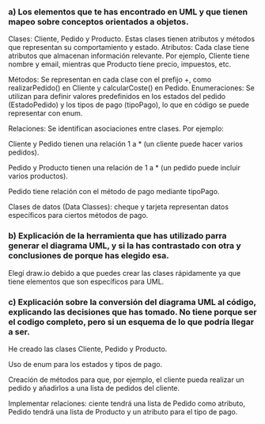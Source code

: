 ### a) Los elementos que te has encontrado en UML y que tienen mapeo sobre conceptos orientados a objetos.

Clases:  Cliente, Pedido y Producto. Estas clases tienen atributos y métodos que representan su comportamiento y estado.
Atributos: Cada clase tiene atributos que almacenan información relevante. Por ejemplo, Cliente tiene nombre y email, mientras que Producto tiene precio, impuestos, etc.

Métodos: Se representan en cada clase con el prefijo +, como realizarPedido() en Cliente y calcularCoste() en Pedido.
Enumeraciones: Se utilizan para definir valores predefinidos en los estados del pedido (EstadoPedido) y los tipos de pago (tipoPago), lo que en código se puede representar con enum.

Relaciones: Se identifican asociaciones entre clases. Por ejemplo:

Cliente y Pedido tienen una relación 1 a * (un cliente puede hacer varios pedidos).

Pedido y Producto tienen una relación de 1 a * (un pedido puede incluir varios productos).

Pedido tiene relación con el método de pago mediante tipoPago.

Clases de datos (Data Classes): cheque y tarjeta representan datos específicos para ciertos métodos de pago.


### b) Explicación de la herramienta que has utilizado parra generar el diagrama UML, y si la has contrastado con otra y conclusiones de porque has elegido esa.

Elegí draw.io debido a que puedes crear las clases rápidamente ya que tiene elementos que son específicos para UML.

### c) Explicación sobre la conversión del diagrama UML al código, explicando las decisiones que has tomado. No tiene porque ser el codigo completo, pero si un esquema de lo que podría llegar a ser. 

He creado las clases Cliente, Pedido y Producto.

Uso de enum para los estados y tipos de pago.

Creación de métodos para que, por ejemplo, el cliente pueda realizar un pedido y añadirlos a una lista de pedidos del cliente.

Implementar relaciones: ciente tendrá una lista de Pedido como atributo, Pedido tendrá una lista de Producto y un atributo para el tipo de pago.




